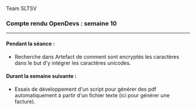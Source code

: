 Team SLTSV

### Compte rendu OpenDevs : semaine 10

---

#### Pendant la séance :
- Recherche dans Artefact de comment sont encryptés les caractères dans le but d'y intégrer les caractères unicodes.

#### Durant la semaine suivante :
- Essais de développement d'un script pour générer des pdf automatiquement à partir d'un fichier texte (ici pour générer une facture).
